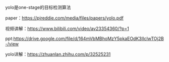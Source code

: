 yolo是one-stage的目标检测算法

paper：https://pjreddie.com/media/files/papers/yolo.pdf

视频讲解：https://www.bilibili.com/video/av23354360/?p=1

ppt:https://drive.google.com/file/d/164mVbMBhoMzY5pkaEOdK3IIcIwTOj2B-/view

yolo详解：https://zhuanlan.zhihu.com/p/32525231

